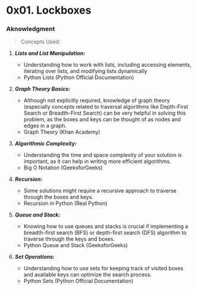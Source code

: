# 0x01. Lockboxes 

### Aknowledgment

> Concepts Used:

1. ***Lists and List Manipulation:***
   - Understanding how to work with lists, including accessing elements, iterating over lists, and modifying lists dynamically
   - Python Lists (Python Official Documentation)

2. ***Graph Theory Basics:***
   - Although not explicitly required, knowledge of graph theory (especially concepts related to traversal algorithms like Depth-First Search or Breadth-First Search) can be very helpful in solving this problem, as the boxes and keys can be thought of as nodes and edges in a graph.
   - Graph Theory (Khan Academy)

3. ***Algorithmic Complexity:***
   - Understanding the time and space complexity of your solution is important, as it can help in writing more efficient algorithms.
   - Big O Notation (GeeksforGeeks)

4. ***Recursion:***
   - Some solutions might require a recursive approach to traverse through the boxes and keys.
   - Recursion in Python (Real Python)

 5. ***Queue and Stack:***
    - Knowing how to use queues and stacks is crucial if implementing a breadth-first search (BFS) or depth-first search (DFS) algorithm to traverse through the keys and boxes.
    - Python Queue and Stack (GeeksforGeeks)

 6. ***Set Operations:***
    - Understanding how to use sets for keeping track of visited boxes and available keys can optimize the search process.
    - Python Sets (Python Official Documentation)

